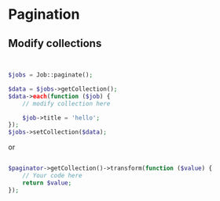 # Pagination

## Modify collections

```php


$jobs = Job::paginate();

$data = $jobs->getCollection();
$data->each(function ($job) {
    // modify collection here

    $job->title = 'hello';
});
$jobs->setCollection($data);


```

or

```php

$paginator->getCollection()->transform(function ($value) {
    // Your code here
    return $value;
});


```